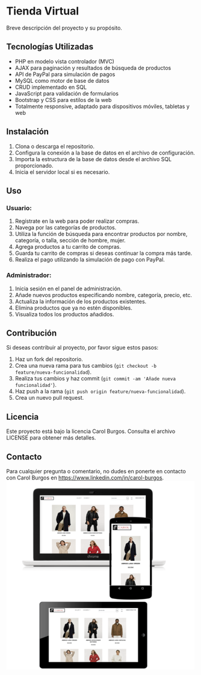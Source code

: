 # Tienda Virtual

Breve descripción del proyecto y su propósito.

## Tecnologías Utilizadas

- PHP en modelo vista controlador (MVC)
- AJAX para paginación y resultados de búsqueda de productos
- API de PayPal para simulación de pagos
- MySQL como motor de base de datos
- CRUD implementado en SQL
- JavaScript para validación de formularios
- Bootstrap y CSS para estilos de la web
- Totalmente responsive, adaptado para dispositivos móviles, tabletas y web

## Instalación

1. Clona o descarga el repositorio.
2. Configura la conexión a la base de datos en el archivo de configuración.
3. Importa la estructura de la base de datos desde el archivo SQL proporcionado.
4. Inicia el servidor local si es necesario.

## Uso

### Usuario:

1. Regístrate en la web para poder realizar compras.
2. Navega por las categorías de productos.
3. Utiliza la función de búsqueda para encontrar productos por nombre, categoría, o talla, sección de hombre, mujer.
4. Agrega productos a tu carrito de compras.
5. Guarda tu carrito de compras si deseas continuar la compra más tarde.
6. Realiza el pago utilizando la simulación de pago con PayPal.

### Administrador:

1. Inicia sesión en el panel de administración.
2. Añade nuevos productos especificando nombre, categoría, precio, etc.
3. Actualiza la información de los productos existentes.
4. Elimina productos que ya no estén disponibles.
5. Visualiza todos los productos añadidos.

## Contribución

Si deseas contribuir al proyecto, por favor sigue estos pasos:

1. Haz un fork del repositorio.
2. Crea una nueva rama para tus cambios (`git checkout -b feature/nueva-funcionalidad`).
3. Realiza tus cambios y haz commit (`git commit -am 'Añade nueva funcionalidad'`).
4. Haz push a la rama (`git push origin feature/nueva-funcionalidad`).
5. Crea un nuevo pull request.

## Licencia

Este proyecto está bajo la licencia Carol Burgos. Consulta el archivo LICENSE para obtener más detalles.

## Contacto

Para cualquier pregunta o comentario, no dudes en ponerte en contacto con Carol Burgos en https://www.linkedin.com/in/carol-burgos.
<DOCTYPE html>
    <body>
    <img src="https://github.com/caroldbt/TiendaVirtual/blob/ae421cfd182ced30af34e1605b8308c2aa169dd7/Imagen/fotosWeb1.png" alt="Proyecto de Tienda Virtual" width="500px" height="500px" >
      </body>
</html>

